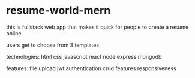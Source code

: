 # resume-world-mern

this is fullstack web app that makes it quick for people
to create a resume online

users get to choose from 3 templates

technologies:
html
css
javascript
react
node
express
mongodb

features:
file upload
jwt authentication
crud features
responsiveness
